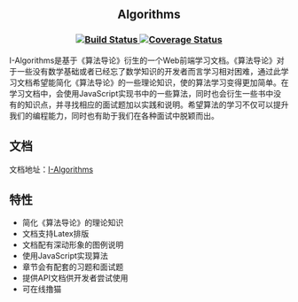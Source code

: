 <h2 align="center">Algorithms</h2>

<h3 align="center">
  <a href="https://www.travis-ci.org/ziyi2/algorithms" target="_blank">
    <img src="https://api.travis-ci.org/ziyi2/algorithms.svg?branch=master" alt="Build Status">
  </a>
  <a href='https://coveralls.io/github/ziyi2/algorithms' target="_blank"><img src='https://coveralls.io/repos/github/ziyi2/algorithms/badge.svg' alt='Coverage Status' />
  </a>
</h3>

I-Algorithms是基于《算法导论》衍生的一个Web前端学习文档。《算法导论》对于一些没有数学基础或者已经忘了数学知识的开发者而言学习相对困难，通过此学习文档希望能简化《算法导论》的一些理论知识，使的算法学习变得更加简单。在学习文档中，会使用JavaScript实现书中的一些算法，同时也会衍生一些书中没有的知识点，并寻找相应的面试题加以实践和说明。希望算法的学习不仅可以提升我们的编程能力，同时也有助于我们在各种面试中脱颖而出。

## 文档

文档地址：[I-Algorithms](https://ziyi2.github.io/algorithms/)

## 特性

-  简化《算法导论》的理论知识
-  文档支持Latex排版
-  文档配有深动形象的图例说明
-  使用JavaScript实现算法
-  章节会有配套的习题和面试题
-  提供API文档供开发者尝试使用
-  可在线撸猫